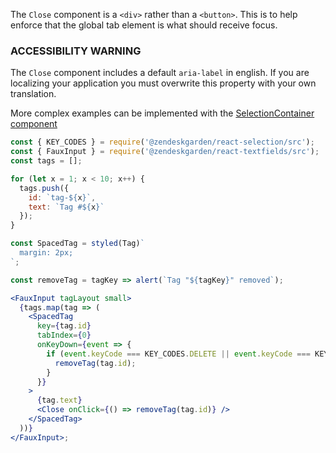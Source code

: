 The `Close` component is a `<div>` rather than a `<button>`. This is to help
enforce that the global tab element is what should receive focus.

### ACCESSIBILITY WARNING

The `Close` component includes a default `aria-label` in english. If you are
localizing your application you must overwrite this property with your own translation.

More complex examples can be implemented with the
[SelectionContainer component](https://garden.zendesk.com/react-components/next/selection/#selectioncontainer)

```jsx
const { KEY_CODES } = require('@zendeskgarden/react-selection/src');
const { FauxInput } = require('@zendeskgarden/react-textfields/src');
const tags = [];

for (let x = 1; x < 10; x++) {
  tags.push({
    id: `tag-${x}`,
    text: `Tag #${x}`
  });
}

const SpacedTag = styled(Tag)`
  margin: 2px;
`;

const removeTag = tagKey => alert(`Tag "${tagKey}" removed`);

<FauxInput tagLayout small>
  {tags.map(tag => (
    <SpacedTag
      key={tag.id}
      tabIndex={0}
      onKeyDown={event => {
        if (event.keyCode === KEY_CODES.DELETE || event.keyCode === KEY_CODES.BACKSPACE) {
          removeTag(tag.id);
        }
      }}
    >
      {tag.text}
      <Close onClick={() => removeTag(tag.id)} />
    </SpacedTag>
  ))}
</FauxInput>;
```
